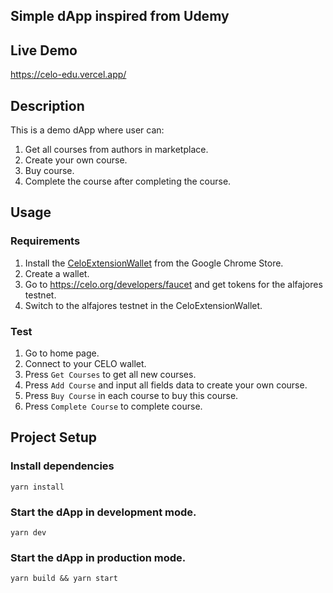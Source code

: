 ## Simple dApp inspired from Udemy

## Live Demo

https://celo-edu.vercel.app/

## Description

This is a demo dApp where user can:

1. Get all courses from authors in marketplace.
2. Create your own course.
3. Buy course.
4. Complete the course after completing the course.

## Usage

### Requirements

1. Install the [CeloExtensionWallet](https://chrome.google.com/webstore/detail/celoextensionwallet/kkilomkmpmkbdnfelcpgckmpcaemjcdh?hl=en) from the Google Chrome Store.
2. Create a wallet.
3. Go to https://celo.org/developers/faucet and get tokens for the alfajores testnet.
4. Switch to the alfajores testnet in the CeloExtensionWallet.

### Test

1. Go to home page.
2. Connect to your CELO wallet.
3. Press `Get Courses` to get all new courses.
4. Press `Add Course` and input all fields data to create your own course.
5. Press `Buy Course` in each course to buy this course.
6. Press `Complete Course` to complete course.

## Project Setup

### Install dependencies

`yarn install`

### Start the dApp in development mode.

`yarn dev`

### Start the dApp in production mode.

`yarn build && yarn start`
